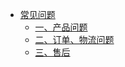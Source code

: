 
* [常见问题](Readme.md)
    * [一、产品问题](Organization/Chapter1.md)
    * [二、订单、物流问题](Organization/Chapter3.md)
    * [三、售后](Organization/Chapter2.md)

